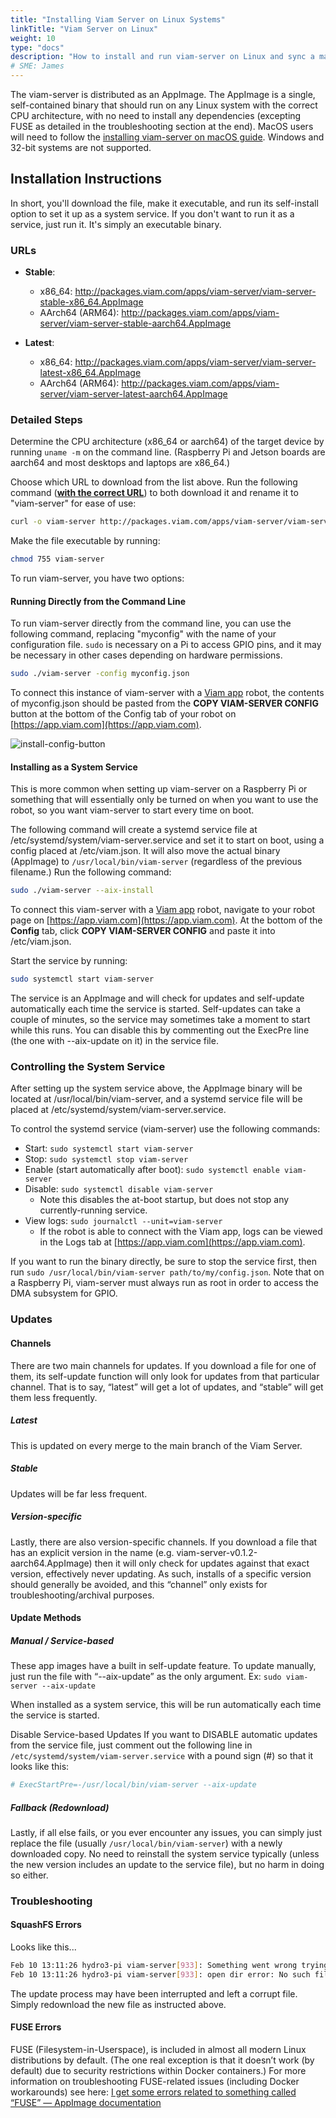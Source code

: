 ```yaml
---
title: "Installing Viam Server on Linux Systems"
linkTitle: "Viam Server on Linux"
weight: 10
type: "docs"
description: "How to install and run viam-server on Linux and sync a machine with the Viam app ([https://app.viam.com](https://app.viam.com))"
# SME: James
---
```

The viam-server is distributed as an AppImage.
The AppImage is a single, self-contained binary that should run on any Linux system with the correct CPU architecture, with no need to install any dependencies (excepting FUSE as detailed in the troubleshooting section at the end).
MacOS users will need to follow the [installing viam-server on macOS guide](../macos-install).
Windows and 32-bit systems are not supported.

## Installation Instructions
In short, you'll download the file, make it executable, and run its self-install option to set it up as a system service. If you don't want to run it as a service, just run it. It's simply an executable binary.

### URLs
- **Stable**:
    - x86_64: http://packages.viam.com/apps/viam-server/viam-server-stable-x86_64.AppImage
    - AArch64 (ARM64): http://packages.viam.com/apps/viam-server/viam-server-stable-aarch64.AppImage

- **Latest**:
    - x86_64: http://packages.viam.com/apps/viam-server/viam-server-latest-x86_64.AppImage
    - AArch64 (ARM64): http://packages.viam.com/apps/viam-server/viam-server-latest-aarch64.AppImage

### Detailed Steps
Determine the CPU architecture (x86_64 or aarch64) of the target device by running `uname -m` on the command line. (Raspberry Pi and Jetson boards are aarch64 and most desktops and laptops are x86_64.)

Choose which URL to download from the list above. Run the following command ([**with the correct URL**](#urls)) to both download it and rename it to "viam-server" for ease of use:
```bash
curl -o viam-server http://packages.viam.com/apps/viam-server/viam-server-latest-aarch64.AppImage
```
Make the file executable by running:
```bash
chmod 755 viam-server
```
To run viam-server, you have two options:

#### Running Directly from the Command Line
To run viam-server directly from the command line, you can use the following command, replacing "myconfig" with the name of your configuration file. `sudo` is necessary on a Pi to access GPIO pins, and it may be necessary in other cases depending on hardware permissions.
```bash
sudo ./viam-server -config myconfig.json
```
To connect this instance of viam-server with a [Viam app](https://app.viam.com) robot, the contents of <file>myconfig.json</file> should be pasted from the **COPY VIAM-SERVER CONFIG** button at the bottom of the Config tab of your robot on [https://app.viam.com](https://app.viam.com).

![install-config-button](../img/install-config-button.png)

#### Installing as a System Service
This is more common when setting up viam-server on a Raspberry Pi or something that will essentially only be turned on when you want to use the robot, so you want viam-server to start every time on boot.

The following command will create a systemd service file at <file>/etc/systemd/system/viam-server.service</file> and set it to start on boot, using a config placed at <file>/etc/viam.json</file>. It will also move the actual binary (AppImage) to `/usr/local/bin/viam-server` (regardless of the previous filename.) Run the following command:
```bash
sudo ./viam-server --aix-install
```
To connect this viam-server with a [Viam app](https://app.viam.com) robot, navigate to your robot page on [https://app.viam.com](https://app.viam.com). At the bottom of the **Config** tab, click **COPY VIAM-SERVER CONFIG** and paste it into <file>/etc/viam.json</file>.

Start the service by running:
```bash
sudo systemctl start viam-server
```
The service is an AppImage and will check for updates and self-update automatically each time the service is started. Self-updates can take a couple of minutes, so the service may sometimes take a moment to start while this runs. You can disable this by commenting out the ExecPre line (the one with --aix-update on it) in the service file.

### Controlling the System Service
After setting up the system service above, the AppImage binary will be located at <file>/usr/local/bin/viam-server</file>, and a systemd service file will be placed at <file>/etc/systemd/system/viam-server.service</file>.

To control the systemd service (viam-server) use the following commands:
- Start: `sudo systemctl start viam-server`
- Stop: `sudo systemctl stop viam-server`
- Enable (start automatically after boot): `sudo systemctl enable viam-server`
- Disable: `sudo systemctl disable viam-server`
    - Note this disables the at-boot startup, but does not stop any currently-running service.
- View logs: `sudo journalctl --unit=viam-server`
    - If the robot is able to connect with the Viam app, logs can be viewed in the Logs tab at [https://app.viam.com](https://app.viam.com).

If you want to run the binary directly, be sure to stop the service first, then run `sudo /usr/local/bin/viam-server path/to/my/config.json`. Note that on a Raspberry Pi, viam-server must always run as root in order to access the DMA subsystem for GPIO.

### Updates
#### Channels
There are two main channels for updates. If you download a file for one of them, its self-update function will only look for updates from that particular channel. That is to say, “latest” will get a lot of updates, and “stable” will get them less frequently.

##### Latest
This is updated on every merge to the main branch of the Viam Server.

##### Stable
Updates will be far less frequent.

##### Version-specific
Lastly, there are also version-specific channels. If you download a file that has an explicit version in the name (e.g. viam-server-v0.1.2-aarch64.AppImage) then it will only check for updates against that exact version, effectively never updating. As such, installs of a specific version should generally be avoided, and this “channel” only exists for troubleshooting/archival purposes.

#### Update Methods
##### Manual / Service-based
These app images have a built in self-update feature. To update manually, just run the file with “--aix-update” as the only argument. Ex: `sudo viam-server --aix-update`

When installed as a system service, this will be run automatically each time the service is started.

Disable Service-based Updates
If you want to DISABLE automatic updates from the service file, just comment out the following line in `/etc/systemd/system/viam-server.service` with a pound sign (#) so that it looks like this:
```bash
# ExecStartPre=-/usr/local/bin/viam-server --aix-update
```
##### Fallback (Redownload)
Lastly, if all else fails, or you ever encounter any issues, you can simply just replace the file (usually `/usr/local/bin/viam-server`) with a newly downloaded copy. No need to reinstall the system service typically (unless the new version includes an update to the service file), but no harm in doing so either.

### Troubleshooting
#### SquashFS Errors
Looks like this...
```bash
Feb 10 13:11:26 hydro3-pi viam-server[933]: Something went wrong trying to read the squashfs image.
Feb 10 13:11:26 hydro3-pi viam-server[933]: open dir error: No such file or directory
```
The update process may have been interrupted and left a corrupt file. Simply redownload the new file as instructed above.

#### FUSE Errors
FUSE (Filesystem-in-Userspace), is included in almost all modern Linux distributions by default. (The one real exception is that it doesn’t work (by default) due to security restrictions within Docker containers.) For more information on troubleshooting FUSE-related issues (including Docker workarounds) see here: [I get some errors related to something called “FUSE” — AppImage documentation](https://docs.appimage.org/user-guide/troubleshooting/fuse.html)
